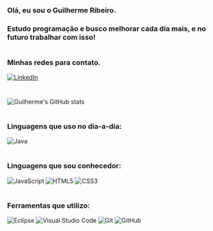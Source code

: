 ### Olá, eu sou o Guilherme Ribeiro.
### Estudo programação e busco melhorar cada dia mais, e no futuro trabalhar com isso!
#
### Minhas redes para contato.
[![LinkedIn](https://img.shields.io/badge/LinkedIn-0077B5?style=for-the-badge&logo=linkedin&logoColor=white)](https://br.linkedin.com/in/guilherme-ribeiro-da-costa-975b7b225?trk)
#
![Guilherme's GitHub stats](https://github-readme-stats.vercel.app/api?username=WillahelmGui&theme=tokyonight_icons=true)
#
### Linguagens que uso no dia-a-dia:
![Java](https://img.shields.io/badge/java-%23ED8B00.svg?style=for-the-badge&logo=java&logoColor=white)
#
### Linguagens que sou conhecedor:
![JavaScript](https://img.shields.io/badge/javascript-%23323330.svg?style=for-the-badge&logo=javascript&logoColor=%23F7DF1E)
![HTML5](https://img.shields.io/badge/html5-%23E34F26.svg?style=for-the-badge&logo=html5&logoColor=white)
![CSS3](https://img.shields.io/badge/css3-%231572B6.svg?style=for-the-badge&logo=css3&logoColor=white)
#
### Ferramentas que utilizo:
![Eclipse](https://img.shields.io/badge/Eclipse-FE7A16.svg?style=for-the-badge&logo=Eclipse&logoColor=white)
![Visual Studio Code](https://img.shields.io/badge/Visual%20Studio%20Code-0078d7.svg?style=for-the-badge&logo=visual-studio-code&logoColor=white)
![Git](https://img.shields.io/badge/git-%23F05033.svg?style=for-the-badge&logo=git&logoColor=white)
![GitHub](https://img.shields.io/badge/github-%23121011.svg?style=for-the-badge&logo=github&logoColor=white)
#
